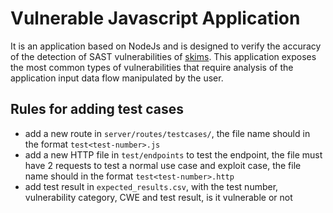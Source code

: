 # Vulnerable Javascript Application

It is an application based on NodeJs and is designed to verify the accuracy of the detection of SAST vulnerabilities of [skims](https://gitlab.com/fluidattacks/product/-/tree/master/skims). This application exposes the most common types of vulnerabilities that require analysis of the application input data flow manipulated by the user.

## Rules for adding test cases

- add a new route in `server/routes/testcases/`, the file name should in the format `test<test-number>.js`
- add a new HTTP file in `test/endpoints` to test the endpoint, the file must have 2 requests to test a normal use case and exploit case, the file name should in the format `test<test-number>.http`
- add test result in `expected_results.csv`, with the test number, vulnerability category, CWE and test result, is it vulnerable or not
